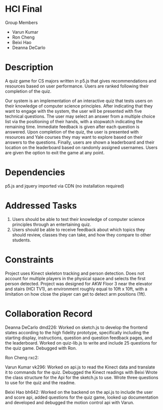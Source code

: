 # HCI Final
Group Members
- Varun Kumar
- Ron Cheng
- Beixi Hao
- Deanna DeCarlo

# Description
A quiz game for CS majors written in p5.js that gives recommendations and resources based on user performance. Users are ranked following their completion of the quiz.

Our system is an implementation of an interactive quiz that tests users on their knowledge of computer science principles. After indicating that they want to engage with the system, the user will be presented with five technical questions. The user may select an answer from a multiple choice list via the positioning of their hands, with a stopwatch indicating the remaining time. Immediate feedback is given after each question is answered. Upon completion of the quiz, the user is presented with resources and Yale courses they may want to explore based on their answers to the questions. Finally, users are shown a leaderboard and their location on the leaderboard based on randomly assigned usernames. Users are given the option to exit the game at any point.

# Dependencies 
p5.js and jquery imported via CDN (no installation required)

# Addressed Tasks
1. Users should be able to test their knowledge of computer science principles through an entertaining quiz.
2. Users should be able to receive feedback about which topics they should review, classes they can take, and how they compare to other students.

# Constraints
Project uses Kinect skeleton tracking and person detection. Does not account for multiple players in the physical space and selects the first person detected. Project was designed for AKW Floor 3 near the elevator and stairs (HCI TV1), an environment roughly equal to 10ft x 10ft, with a limitation on how close the player can get to detect arm positions (1ft). 

# Collaboration Record
Deanna DeCarlo dmd226: Worked on sketch.js to develop the frontend states according to the high fidelity prototype, specifically including the starting display, instructions, question and question feedback pages, and the leaderboard. Worked on quiz-lib.js to write and include 25 questions for the quiz game. Debugged with Ron.

Ron Cheng rxc2:

Varun Kumar vk296: Worked on api.js to read the Kinect data and translate it to commands for the quiz. Debugged the Kinect readings with Beixi Wrote the class structure for the Api for the sketch.js to use. Wrote three questions to use for the quiz and the readme.

Beixi Hao bh642: Worked on the backend on the api.js to include the user and score api, added questions for the quiz game, looked up documentation and developed and debugged the motion control api with Varun.
